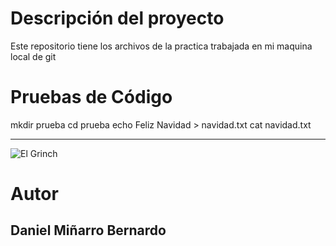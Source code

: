 # Descripción del proyecto

Este repositorio tiene los archivos de la practica trabajada en mi maquina local de git

# Pruebas de Código

mkdir prueba 
cd prueba
echo Feliz Navidad > navidad.txt
cat navidad.txt

---

![El Grinch](https://pics.filmaffinity.com/how_the_grinch_stole_christmas-511679229-large.jpg)

# Autor

## Daniel Miñarro Bernardo
